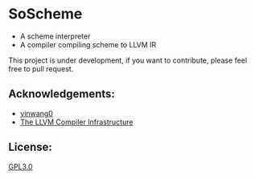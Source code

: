 SoScheme
========

+ A scheme interpreter
+ A compiler compiling scheme to LLVM IR

This project is under development, if you want to contribute, please feel free to pull request.

Acknowledgements:
----
* [yinwang0](https://github.com/yinwang0)
* [The LLVM Compiler Infrastructure](http://llvm.org/)

License:
----
[GPL3.0](http://www.gnu.org/copyleft/gpl.html)
